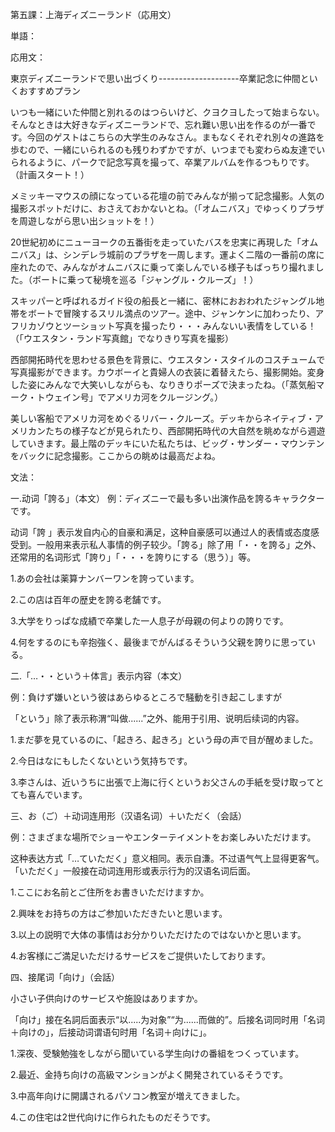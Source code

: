 第五課：上海ディズニーランド（応用文）

単語：

応用文：

東京ディズニーランドで思い出づくり--------------------卒業記念に仲間といくおすすめプラン

いつも一緒にいた仲間と別れるのはつらいけど、クヨクヨしたって始まらない。そんなときは大好きなディズニーランドで、忘れ難い思い出を作るのが一番です。今回のゲストはこちらの大学生のみなさん。まもなくそれぞれ別々の進路を歩むので、一緒にいられるのも残りわずかですが、いつまでも変わらぬ友達でいられるように、パークで記念写真を撮って、卒業アルバムを作るつもりです。（計画スタート！）

メミッキーマウスの顔になっている花壇の前でみんなが揃って記念撮影。人気の撮影スポットだけに、おさえておかないとね。（「オムニバス」でゆっくりプラザを周遊しながら思い出ショットを！）

20世紀初めにニューヨークの五番街を走っていたバスを忠実に再現した「オムニバス」は、シンデレラ城前のプラザを一周します。運よく二階の一番前の席に座れたので、みんながオムニバスに乗って楽しんでいる様子もばっちり撮れました。（ボートに乗って秘境を巡る「ジャングル・クルーズ」！）

スキッパーと呼ばれるガイド役の船長と一緒に、密林におおわれたジャングル地帯をボートで冒険するスリル満点のツアー。途中、ジャンケンに加わったり、アフリカゾウとツーショット写真を撮ったり・・・みんないい表情をしている！（「ウエスタン・ランド写真館」でなりきり写真を撮影）

西部開拓時代を思わせる景色を背景に、ウエスタン・スタイルのコスチュームで写真撮影ができます。カウボーイと貴婦人の衣装に着替えたら、撮影開始。変身した姿にみんなで大笑いしながらも、なりきりポーズで決まったね。（「蒸気船マーク・トウェイン号」でアメリカ河をクルージング。）

美しい客船でアメリカ河をめぐるリバー・クルーズ。デッキからネイティブ・アメリカンたちの様子などが見られたり、西部開拓時代の大自然を眺めながら週遊していきます。最上階のデッキにいた私たちは、ビッグ・サンダー・マウンテンをバックに記念撮影。ここからの眺めは最高だよね。

文法：

一.动词「誇る」（本文）
例：ディズニーで最も多い出演作品を誇るキャラクターです。

动词「誇 」表示发自内心的自豪和满足，这种自豪感可以通过人的表情或态度感受到。一般用来表示私人事情的例子较少。「誇る」除了用「・・を誇る」之外、还常用的名词形式「誇り」「・・・を誇りにする（思う）」等。

1.あの会社は薬算ナンバーワンを誇っています。

2.この店は百年の歴史を誇る老舗です。

3.大学をりっぱな成績で卒業した一人息子が母親の何よりの誇りです。

4.何をするのにも辛抱強く、最後までがんばるそういう父親を誇りに思っている。

二.「…・・という＋体言」表示内容（本文）

例：負けず嫌いという彼はあらゆるところで騒動を引き起こしますが

「という」除了表示称渭“叫做......”之外、能用于引用、说明后续词的内容。

1.まだ夢を見ているのに、「起きろ、起きろ」という母の声で目が醒めました。

2.今日はなにもしたくないという気持ちです。

3.李さんは、近いうちに出張で上海に行くというお父さんの手紙を受け取ってとても喜んでいます。

三、お（ご）＋动词连用形（汉语名词）＋いただく（会話）

例：さまざまな場所でショーやエンターテイメントをお楽しみいただけます。

这种表达方式「…ていただく」意义相同。表示自溓。不过语气气上显得更客气。「いただく」一般接在动词连用形或表示行为的汉语名词后面。

1.ここにお名前とご住所をお書きいただけますか。

2.興味をお持ちの方はご参加いただきたいと思います。

3.以上の説明で大体の事情はお分かりいただけたのではないかと思います。

4.お客様にご満足いただけるサービスをご提供いたしております。

四、接尾词「向け」（会話）

小さい子供向けのサービスや施設はありますか。

「向け」接在名詞后面表示“以.....为对象”“为......而做的”。后接名词同时用「名词＋向けの」，后接动词谓语句时用「名词＋向けに」。

1.深夜、受験勉強をしながら聞いている学生向けの番組をつくっています。

2.最近、金持ち向けの高級マンションがよく開発されているそうです。

3.中高年向けに開講されるパソコン教室が増えてきました。

4.この住宅は2世代向けに作られたものだそうです。

